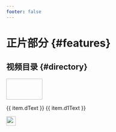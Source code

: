 ```yaml
---
footer: false
---
```


# 正片部分 {#features}


<style src="@theme/styles/vue-mastery.css"></style>
<script setup>

 let videoList = [
      {
        url:"https://www.bilibili.com/video/BV1mV41157Rh/?share_source=copy_web&vd_source=541c4cf9c3b292abf5db62f583478344",
        bImg:"http://www.iotos.top/images/readme-pic/v00.png",
        dText:"开源IoTOS",
        d1Text:"项目介绍",
      },{
        url:"https://www.bilibili.com/video/BV1SF411f7Uk/?share_source=copy_web&vd_source=541c4cf9c3b292abf5db62f583478344",
        bImg:"http://www.iotos.top/images/readme-pic/v01.png",
        dText:"开源IoTOS",
        d1Text:"01由来&未来方向",
      },
    ]
   
</script>

## 视频目录 {#directory}

<div v-for="item in videoList" class="vue-mastery-link" style="margin-top: 10px;">
  <a :href="item.url" target="_blank">
    <div class="banner-wrapper">
      <img class="banner"  width="96px" height="56px" :src="item.bImg" />
    </div>
    <p class="description">{{ item.dText }} <span>{{ item.d1Text }}</span></p>
    <div class="logo-wrapper">
        <img  width="25px" src="http://www.iotos.top/logo.png" />
    </div>
  </a>
</div>


